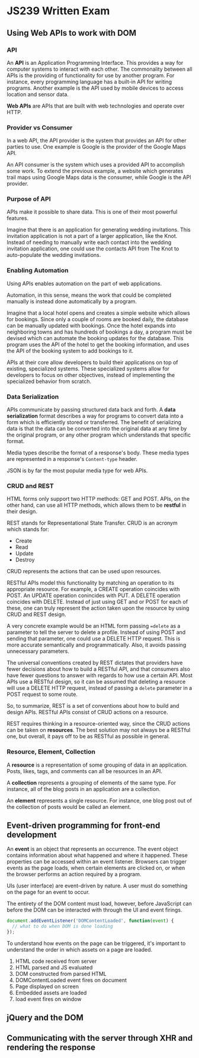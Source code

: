 # JS239 Written Exam

## Using Web APIs to work with DOM

### API

An **API** is an Application Programming Interface. This provides a way for computer systems to interact with each other. The commonality between all APIs is the providing of functionality for use by another program. For instance, every programming language has a built-in API for writing programs. Another example is the API used by mobile devices to access location and sensor data.

**Web APIs** are APIs that are built with web technologies and operate over HTTP. 

### Provider vs Consumer

In a web API, the API provider is the system that provides an API for other parties to use. One example is Google is the provider of the Google Maps API.

An API consumer is the system which uses a provided API to accomplish some work. To extend the previous example, a website which generates trail maps using Google Maps data is the consumer, while Google is the API provider.

### Purpose of API

APIs make it possible to share data. This is one of their most powerful features.

Imagine that there is an application for generating wedding invitations. This invitation application is not a part of a larger application, like the Knot. Instead of needing to manually write each contact into the wedding invitation application, one could use the contacts API from The Knot to auto-populate the wedding invitations.

### Enabling Automation

Using APIs enables automation on the part of web applications.

Automation, in this sense, means the work that could be completed manually is instead done automatically by a program. 

Imagine that a local hotel opens and creates a simple website which allows for bookings. Since only a couple of rooms are booked daily, the database can be manually updated with bookings. Once the hotel expands into neighboring towns and has hundreds of bookings a day, a program must be devised which can automate the booking updates for the database. This program uses the API of the hotel to get the booking information, and uses the API of the booking system to add bookings to it.

APIs at their core allow developers to build their applications on top of existing, specialized systems. These specialized systems allow for developers to focus on other objectives, instead of implementing the specialized behavior from scratch.

### Data Serialization

APIs communicate by passing structured data back and forth. A **data serialization** format describes a way for programs to convert data into a form which is efficiently stored or transferred. The benefit of serializing data is that the data can be converted into the original data at any time by the original program, or any other program which understands that specific format.

Media types describe the format of a response's body. These media types are represented in a response's `Content-type` header. 

JSON is by far the most popular media type for web APIs.

### CRUD and REST

HTML forms only support two HTTP methods: GET and POST. APIs, on the other hand, can use all HTTP methods, which allows them to be **restful** in their design.

REST stands for Representational State Transfer. CRUD is an acronym which stands for:

- Create
- Read
- Update
- Destroy

CRUD represents the actions that can be used upon resources.

RESTful APIs model this functionality by matching an operation to its appropriate resource. For example, a CREATE operation coincides with POST. An UPDATE operation conincides with PUT. A DELETE operation coincides with DELETE. Instead of just using GET and or POST for each of these, one can truly represent the action taken upon the resource by using CRUD and REST design.

A very concrete example would be an HTML form passing `=delete` as a parameter to tell the server to delete a profile. Instead of using POST and sending that parameter, one could use a DELETE HTTP request. This is more accurate semantically and programmatically. Also, it avoids passing unnecessary parameters.

The universal conventions created by REST dictates that providers have fewer decisions about how to build a RESTful API, and that consumers also have fewer questions to answer with regards to how use a certain API. Most APIs use a RESTful design, so it can be assumed that deleting a resource will use a DELETE HTTP request, instead of passing a `delete` parameter in a POST request to some route.

So, to summarize, REST is a set of conventions about how to build and design APIs. RESTful APIs consist of CRUD actions on a resource.

REST requires thinking in a resource-oriented way, since the CRUD actions can be taken on **resources**. The best solution may not always be a RESTful one, but overall, it pays off to be as RESTful as possible in general.

### Resource, Element, Collection

A **resource** is a representation of some grouping of data in an application. Posts, likes, tags, and comments can all be resources in an API.

A **collection** represents a grouping of elements of the same type. For instance, all of the blog posts in an application are a collection.

An **element** represents a single resource. For instance, one blog post out of the collection of posts would be called an element.

## Event-driven programming for front-end development

An **event** is an object that represents an occurrence. The event object contains information about what happened and where it happened. These properties can be accessed within an event listener. Browsers can trigger events as the page loads, when certain elements are clicked on, or when the browser performs an action required by a program.

UIs (user interface) are event-driven by nature. A user must do something on the page for an event to occur.

The entirety of the DOM content must load, however, before JavaScript can before the DOM can be interacted with through the UI and event firings. 

```js
document.addEventListener('DOMContentLoaded', function(event) {
  // what to do when DOM is done loading
});
```
To understand how events on the page can be triggered, it's important to understand the order in which assets on a page are loaded.

1. HTML code received from server
2. HTML parsed and JS evaluated
3. DOM constructed from parsed HTML
4. DOMContentLoaded event fires on document
5. Page displayed on screen
6. Embedded assets are loaded
7. load event fires on window

## jQuery and the DOM

## Communicating with the server through XHR and rendering the response